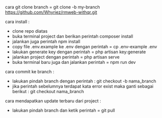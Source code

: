 cara git clone branch = git clone -b my-branch https://github.com/Whyriez/rmweb-withqr.git


cara install :
- clone repo diatas
- buka terminal project dan berikan perintah composer install
- jalankan juga perintah npm install
- copy file .env.example ke .env dengan perintah = cp .env-example .env
- lakukan generate key dengan perintah = php artisan key:generate
- jalankan project dengan perintah = php artisan serve
- buka terminal baru juga dan jalankan perintah = npm run dev


cara commit ke branch :
- lakukan pindah branch dengan perintah : git checkout -b nama_branch
- jika perintah sebelumnya terdapat kata error exist maka ganti sebagai berikut : git checkout nama_branch

cara mendapatkan update terbaru dari project :
- lakukan pindah branch dan ketik perintah = git pull
